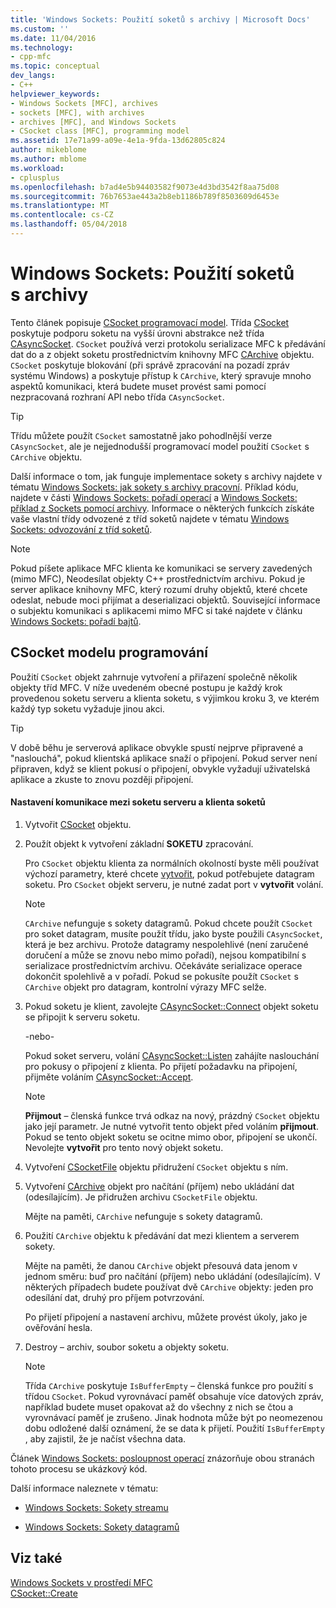 ```yaml
---
title: 'Windows Sockets: Použití soketů s archivy | Microsoft Docs'
ms.custom: ''
ms.date: 11/04/2016
ms.technology:
- cpp-mfc
ms.topic: conceptual
dev_langs:
- C++
helpviewer_keywords:
- Windows Sockets [MFC], archives
- sockets [MFC], with archives
- archives [MFC], and Windows Sockets
- CSocket class [MFC], programming model
ms.assetid: 17e71a99-a09e-4e1a-9fda-13d62805c824
author: mikeblome
ms.author: mblome
ms.workload:
- cplusplus
ms.openlocfilehash: b7ad4e5b94403582f9073e4d3bd3542f8aa75d08
ms.sourcegitcommit: 76b7653ae443a2b8eb1186b789f8503609d6453e
ms.translationtype: MT
ms.contentlocale: cs-CZ
ms.lasthandoff: 05/04/2018
---
```

# <a name="windows-sockets-using-sockets-with-archives"></a>Windows Sockets: Použití soketů s archivy
Tento článek popisuje [CSocket programovací model](#_core_the_csocket_programming_model). Třída [CSocket](../mfc/reference/csocket-class.md) poskytuje podporu soketu na vyšší úrovni abstrakce než třída [CAsyncSocket](../mfc/reference/casyncsocket-class.md). `CSocket` používá verzi protokolu serializace MFC k předávání dat do a z objekt soketu prostřednictvím knihovny MFC [CArchive](../mfc/reference/carchive-class.md) objektu. `CSocket` poskytuje blokování (při správě zpracování na pozadí zpráv systému Windows) a poskytuje přístup k `CArchive`, který spravuje mnoho aspektů komunikaci, která budete muset provést sami pomocí nezpracovaná rozhraní API nebo třída `CAsyncSocket`.  
  
> [!TIP]
>  Třídu můžete použít `CSocket` samostatně jako pohodlnější verze `CAsyncSocket`, ale je nejjednodušší programovací model použití `CSocket` s `CArchive` objektu.  
  
 Další informace o tom, jak funguje implementace sokety s archivy najdete v tématu [Windows Sockets: jak sokety s archivy pracovní](../mfc/windows-sockets-how-sockets-with-archives-work.md). Příklad kódu, najdete v části [Windows Sockets: pořadí operací](../mfc/windows-sockets-sequence-of-operations.md) a [Windows Sockets: příklad z Sockets pomocí archivy](../mfc/windows-sockets-example-of-sockets-using-archives.md). Informace o některých funkcích získáte vaše vlastní třídy odvozené z tříd soketů najdete v tématu [Windows Sockets: odvozování z tříd soketů](../mfc/windows-sockets-deriving-from-socket-classes.md).  
  
> [!NOTE]
>  Pokud píšete aplikace MFC klienta ke komunikaci se servery zavedených (mimo MFC), Neodesílat objekty C++ prostřednictvím archivu. Pokud je server aplikace knihovny MFC, který rozumí druhy objektů, které chcete odeslat, nebude moci přijímat a deserializaci objektů. Související informace o subjektu komunikaci s aplikacemi mimo MFC si také najdete v článku [Windows Sockets: pořadí bajtů](../mfc/windows-sockets-byte-ordering.md).  
  
##  <a name="_core_the_csocket_programming_model"></a> CSocket modelu programování  
 Použití `CSocket` objekt zahrnuje vytvoření a přiřazení společně několik objekty tříd MFC. V níže uvedeném obecné postupu je každý krok provedenou soketu serveru a klienta soketu, s výjimkou kroku 3, ve kterém každý typ soketu vyžaduje jinou akci.  
  
> [!TIP]
>  V době běhu je serverová aplikace obvykle spustí nejprve připravené a "naslouchá", pokud klientská aplikace snaží o připojení. Pokud server není připraven, když se klient pokusí o připojení, obvykle vyžadují uživatelská aplikace a zkuste to znovu později připojení.  
  
#### <a name="to-set-up-communication-between-a-server-socket-and-a-client-socket"></a>Nastavení komunikace mezi soketu serveru a klienta soketů  
  
1.  Vytvořit [CSocket](../mfc/reference/csocket-class.md) objektu.  
  
2.  Použít objekt k vytvoření základní **SOKETU** zpracování.  
  
     Pro `CSocket` objektu klienta za normálních okolností byste měli používat výchozí parametry, které chcete [vytvořit](../mfc/reference/casyncsocket-class.md#create), pokud potřebujete datagram soketu. Pro `CSocket` objekt serveru, je nutné zadat port v **vytvořit** volání.  
  
    > [!NOTE]
    >  `CArchive` nefunguje s sokety datagramů. Pokud chcete použít `CSocket` pro soket datagram, musíte použít třídu, jako byste použili `CAsyncSocket`, která je bez archivu. Protože datagramy nespolehlivé (není zaručené doručení a může se znovu nebo mimo pořadí), nejsou kompatibilní s serializace prostřednictvím archivu. Očekáváte serializace operace dokončit spolehlivě a v pořadí. Pokud se pokusíte použít `CSocket` s `CArchive` objekt pro datagram, kontrolní výrazy MFC selže.  
  
3.  Pokud soketu je klient, zavolejte [CAsyncSocket::Connect](../mfc/reference/casyncsocket-class.md#connect) objekt soketu se připojit k serveru soketu.  
  
     -nebo-  
  
     Pokud soket serveru, volání [CAsyncSocket::Listen](../mfc/reference/casyncsocket-class.md#listen) zahájíte naslouchání pro pokusy o připojení z klienta. Po přijetí požadavku na připojení, přijměte voláním [CAsyncSocket::Accept](../mfc/reference/casyncsocket-class.md#accept).  
  
    > [!NOTE]
    >  **Přijmout** – členská funkce trvá odkaz na nový, prázdný `CSocket` objektu jako její parametr. Je nutné vytvořit tento objekt před voláním **přijmout**. Pokud se tento objekt soketu se ocitne mimo obor, připojení se ukončí. Nevolejte **vytvořit** pro tento nový objekt soketu.  
  
4.  Vytvoření [CSocketFile](../mfc/reference/csocketfile-class.md) objektu přidružení `CSocket` objektu s ním.  
  
5.  Vytvoření [CArchive](../mfc/reference/carchive-class.md) objekt pro načítání (příjem) nebo ukládání dat (odesílajícím). Je přidružen archivu `CSocketFile` objektu.  
  
     Mějte na paměti, `CArchive` nefunguje s sokety datagramů.  
  
6.  Použití `CArchive` objektu k předávání dat mezi klientem a serverem sokety.  
  
     Mějte na paměti, že danou `CArchive` objekt přesouvá data jenom v jednom směru: buď pro načítání (příjem) nebo ukládání (odesílajícím). V některých případech budete používat dvě `CArchive` objekty: jeden pro odesílání dat, druhý pro příjem potvrzování.  
  
     Po přijetí připojení a nastavení archivu, můžete provést úkoly, jako je ověřování hesla.  
  
7.  Destroy – archiv, soubor soketu a objekty soketu.  
  
    > [!NOTE]
    >  Třída `CArchive` poskytuje `IsBufferEmpty` – členská funkce pro použití s třídou `CSocket`. Pokud vyrovnávací paměť obsahuje více datových zpráv, například budete muset opakovat až do všechny z nich se čtou a vyrovnávací paměť je zrušeno. Jinak hodnota může být po neomezenou dobu odložené další oznámení, že se data k přijetí. Použití `IsBufferEmpty` , aby zajistil, že je načíst všechna data.  
  
 Článek [Windows Sockets: posloupnost operací](../mfc/windows-sockets-sequence-of-operations.md) znázorňuje obou stranách tohoto procesu se ukázkový kód.  
  
 Další informace naleznete v tématu:  
  
-   [Windows Sockets: Sokety streamu](../mfc/windows-sockets-stream-sockets.md)  
  
-   [Windows Sockets: Sokety datagramů](../mfc/windows-sockets-datagram-sockets.md)  
  
## <a name="see-also"></a>Viz také  
 [Windows Sockets v prostředí MFC](../mfc/windows-sockets-in-mfc.md)   
 [CSocket::Create](../mfc/reference/csocket-class.md#create)

